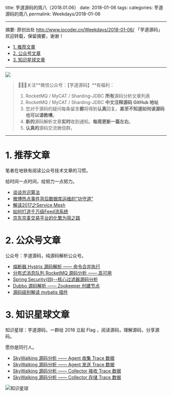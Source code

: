 title: 芋道源码的周八（2018.01.06）
date: 2018-01-06
tags:
categories: 芋道源码的周八
permalink: Weekdays/2018-01-06

-------

摘要: 原创出处 http://www.iocoder.cn/Weekdays/2018-01-06/ 「芋道源码」欢迎转载，保留摘要，谢谢！

- [1. 推荐文章](http://www.iocoder.cn/Weekdays/2018-01-06/)
- [2. 公众号文章](http://www.iocoder.cn/Weekdays/2018-01-06/)
- [3. 知识星球文章](http://www.iocoder.cn/Weekdays/2018-01-06/)

-------

![](http://www.iocoder.cn/images/common/wechat_mp_2017_07_31.jpg)

> 🙂🙂🙂关注**微信公众号：【芋道源码】**有福利：  
> 1. RocketMQ / MyCAT / Sharding-JDBC **所有**源码分析文章列表  
> 2. RocketMQ / MyCAT / Sharding-JDBC **中文注释源码 GitHub 地址**  
> 3. 您对于源码的疑问每条留言**都**将得到**认真**回复。**甚至不知道如何读源码也可以请教噢**。  
> 4. **新的**源码解析文章**实时**收到通知。**每周更新一篇左右**。  
> 5. **认真的**源码交流微信群。

-------

# 1. 推荐文章

笔者在地铁有阅读公众号技术文章的习惯。

给时间一点时间，给努力一点努力。

* [谈谈共识算法](https://mp.weixin.qq.com/s?__biz=MzI0MjA1Mjg2Ng==&mid=2649867545&idx=1&sn=19a0f41ba7d3cac8d5eb2b99677203b7&chksm=f1075f74c670d662c7f091ca5c07a51ef758bd017e26ea361d1edb00488c7ab877d893adb1b6&mpshare=1&scene=1&srcid=0104bAXXtqgi7vP8xZq5ep3e#rd)
* [微博热点事件背后数据库运维的“功守道”](https://mp.weixin.qq.com/s?__biz=MjM5NjkxMjA1MA==&mid=2247483979&idx=1&sn=ed23995c20c53fce93010dce2e039434&chksm=a6e34c969194c580f05c0fce4b29ed4683a0d2524a8de8a4754f762f0a26db312136968d22fd&mpshare=1&scene=1&srcid=0104ZyHnYz8kkVuxfPJTZlpa#rd)
* [解读2017之Service Mesh](https://mp.weixin.qq.com/s?__biz=MzIwMzg1ODcwMw==&mid=2247487273&idx=1&sn=f654a9a8cb85d8cf2d06e469585cce8a&chksm=96c9b949a1be305f3eaa18e3fcb29cf66b4f51f37869e7ccd8c080a8ded8f4ecfe78e3de8ac6&mpshare=1&scene=1&srcid=0102EAIGWTUBc6SVlyUReoe4#rd)
* [如何打造千万级Feed流系统](https://mp.weixin.qq.com/s?__biz=MzI0NTE4NjA0OQ==&mid=2658355932&idx=1&sn=ccb0bb99537b448102c47286407eea96&chksm=f2d581b2c5a208a44eb3fe8acd6eaadecbcd528d305f372b9d2067b66085d446e7d8be1d3b8e&mpshare=1&scene=1&srcid=01050VPHCXZOqetlQT3rPuST#rd)
* [京东京麦交易平台的化繁为简之路](http://www.linkedkeeper.com/detail/blog.action?bid=1066&hmsr=toutiao.io&utm_medium=toutiao.io&utm_source=toutiao.io)

# 2. 公众号文章

公众号：芋道源码，纯源码解析公众号。

* [熔断器 Hystrix 源码解析 —— 命令合并执行](https://mp.weixin.qq.com/s?__biz=MzUzMTA2NTU2Ng==&mid=2247483927&idx=1&sn=7a5e39cf36d804cf02ebbccfec3020b0&chksm=fa497da6cd3ef4b03f5d8ff53797fc54a09530f579d58c4f7d0325dff0ba729bc38a330c6565#rd)
* [分布式消息队列 RocketMQ 源码分析 —— 高可用](https://mp.weixin.qq.com/s?__biz=MzUzMTA2NTU2Ng==&mid=2247483928&idx=1&sn=14b7ca59a920253851163447d6c9d324&chksm=fa497da9cd3ef4bfa427fd4b2698e4bb4460d0c5cb813d9f886a2e29d0c84f97d6e706d0c3b3#rd)
* [Spring Security(四)--核心过滤器源码分析](https://mp.weixin.qq.com/s?__biz=MzUzMTA2NTU2Ng==&mid=2247483933&idx=1&sn=d7e3a51b20c6d8a51e1c64b31068685d&chksm=fa497daccd3ef4baf88b370700d09db36f3662b0b6a7bac4c94d08dfbcc82cbc19dc24585253#rd)
* [Dubbo 源码解析 —— Zookeeper 创建节点](https://mp.weixin.qq.com/s?__biz=MzUzMTA2NTU2Ng==&mid=2247483934&idx=1&sn=f22159486d50ee20f1d5400c3e70e51a&chksm=fa497dafcd3ef4b9aca5e3608ba7cfcd6dc28220e62030c97c1b091225ba84184df296ce5f09#rd)
* [源码级别解读 mybatis 插件](https://mp.weixin.qq.com/s?__biz=MzUzMTA2NTU2Ng==&mid=2247483937&idx=1&sn=a6b6d3c6694bf97eca2cfd2c3628547d&chksm=fa497d90cd3ef4866c0faa09c62914251d6a49de6a8af265164a2118621177956d3f2cc6be8a#rd)

# 3. 知识星球文章 

知识星球：芋道源码，一群给 2018 立起 Flag ，阅读源码，理解源码，分享源码。

愿你是同行人。

* [SkyWalking 源码分析 —— Agent 收集 Trace 数据](#)
* [SkyWalking 源码分析 —— Agent 发送 Trace 数据](#)
* [SkyWalking 源码分析 —— Collector 接收 Trace 数据](#)
* [SkyWalking 源码分析 —— Collector 存储 Trace 数据](#)

![知识星球](http://www.iocoder.cn/images/Architecture/2017_12_29/01.png)

